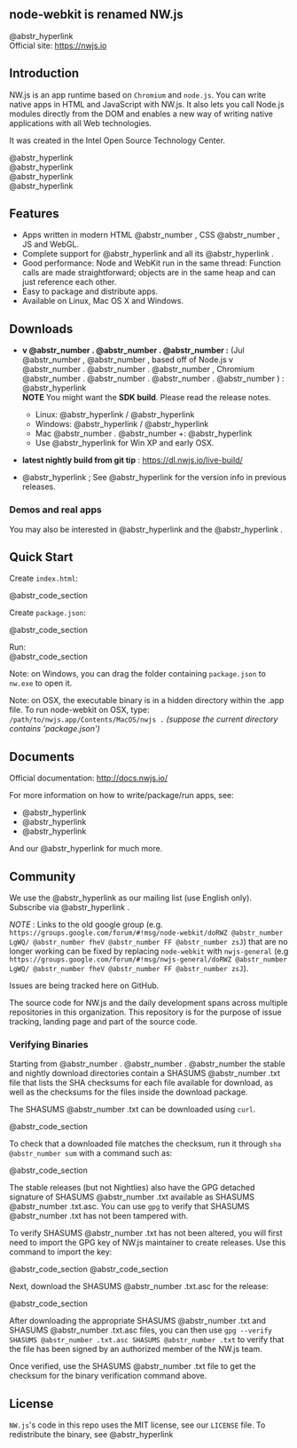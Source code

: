 ## node-webkit is renamed NW.js

@abstr_hyperlink   
Official site: https://nwjs.io 

## Introduction

NW.js is an app runtime based on `Chromium` and `node.js`. You can write native apps in HTML and JavaScript with NW.js. It also lets you call Node.js modules directly from the DOM and enables a new way of writing native applications with all Web technologies.

It was created in the Intel Open Source Technology Center.

@abstr_hyperlink   
@abstr_hyperlink   
@abstr_hyperlink   
@abstr_hyperlink 

## Features

  * Apps written in modern HTML @abstr_number , CSS @abstr_number , JS and WebGL.
  * Complete support for @abstr_hyperlink and all its @abstr_hyperlink .
  * Good performance: Node and WebKit run in the same thread: Function calls are made straightforward; objects are in the same heap and can just reference each other.
  * Easy to package and distribute apps.
  * Available on Linux, Mac OS X and Windows.



## Downloads

  * **v @abstr_number . @abstr_number . @abstr_number :** (Jul @abstr_number , @abstr_number , based off of Node.js v @abstr_number . @abstr_number . @abstr_number , Chromium @abstr_number . @abstr_number . @abstr_number . @abstr_number ) : @abstr_hyperlink   
**NOTE** You might want the **SDK build**. Please read the release notes.

    * Linux: @abstr_hyperlink / @abstr_hyperlink 
    * Windows: @abstr_hyperlink / @abstr_hyperlink 
    * Mac @abstr_number . @abstr_number +: @abstr_hyperlink 
    * Use @abstr_hyperlink for Win XP and early OSX.
  * **latest nightly build from git tip** : https://dl.nwjs.io/live-build/

  * @abstr_hyperlink ; See @abstr_hyperlink for the version info in previous releases.




### Demos and real apps

You may also be interested in @abstr_hyperlink and the @abstr_hyperlink .

## Quick Start

Create `index.html`:

@abstr_code_section 

Create `package.json`:

@abstr_code_section 

Run:   
@abstr_code_section 

Note: on Windows, you can drag the folder containing `package.json` to `nw.exe` to open it.

Note: on OSX, the executable binary is in a hidden directory within the .app file. To run node-webkit on OSX, type:   
`/path/to/nwjs.app/Contents/MacOS/nwjs .` _(suppose the current directory contains 'package.json')_

## Documents

Official documentation: http://docs.nwjs.io/ 

For more information on how to write/package/run apps, see:

  * @abstr_hyperlink 
  * @abstr_hyperlink 
  * @abstr_hyperlink 



And our @abstr_hyperlink for much more.

## Community

We use the @abstr_hyperlink as our mailing list (use English only). Subscribe via @abstr_hyperlink .

_NOTE_ : Links to the old google group (e.g. `https://groups.google.com/forum/#!msg/node-webkit/doRWZ @abstr_number LgWQ/ @abstr_number fheV @abstr_number FF @abstr_number zsJ`) that are no longer working can be fixed by replacing `node-webkit` with `nwjs-general` (e.g `https://groups.google.com/forum/#!msg/nwjs-general/doRWZ @abstr_number LgWQ/ @abstr_number fheV @abstr_number FF @abstr_number zsJ`).

Issues are being tracked here on GitHub.

The source code for NW.js and the daily development spans across multiple repositories in this organization. This repository is for the purpose of issue tracking, landing page and part of the source code.

### Verifying Binaries

Starting from @abstr_number . @abstr_number . @abstr_number the stable and nightly download directories contain a SHASUMS @abstr_number .txt file that lists the SHA checksums for each file available for download, as well as the checksums for the files inside the download package.

The SHASUMS @abstr_number .txt can be downloaded using `curl`.

@abstr_code_section 

To check that a downloaded file matches the checksum, run it through `sha @abstr_number sum` with a command such as:

@abstr_code_section 

The stable releases (but not Nightlies) also have the GPG detached signature of SHASUMS @abstr_number .txt available as SHASUMS @abstr_number .txt.asc. You can use `gpg` to verify that SHASUMS @abstr_number .txt has not been tampered with.

To verify SHASUMS @abstr_number .txt has not been altered, you will first need to import the GPG key of NW.js maintainer to create releases. Use this command to import the key:

@abstr_code_section @abstr_code_section 

Next, download the SHASUMS @abstr_number .txt.asc for the release:

@abstr_code_section 

After downloading the appropriate SHASUMS @abstr_number .txt and SHASUMS @abstr_number .txt.asc files, you can then use `gpg --verify SHASUMS @abstr_number .txt.asc SHASUMS @abstr_number .txt` to verify that the file has been signed by an authorized member of the NW.js team.

Once verified, use the SHASUMS @abstr_number .txt file to get the checksum for the binary verification command above.

## License

`NW.js`'s code in this repo uses the MIT license, see our `LICENSE` file. To redistribute the binary, see @abstr_hyperlink 
